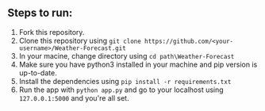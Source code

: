 ## Steps to run:
1. Fork this repository.
2. Clone this repository using `git clone https://github.com/<your-username>/Weather-Forecast.git`
3. In your macine, change directory using `cd path\Weather-Forecast`
4. Make sure you have python3 installed in your machine and pip version is up-to-date.
5. Install the dependencies using `pip install -r requirements.txt`
6. Run the app with `python app.py` and go to your localhost using `127.0.0.1:5000` and you're all set.
